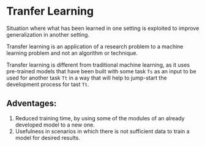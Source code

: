 # Tranfer Learning

Situation where what has been learned in one setting is exploited to improve generalization in another setting.

Transfer learning is an application of a research problem to a machine learning problem and not an algorithm or technique.

Transfer learning is different from traditional machine learning, as it uses pre-trained models that have been built with some task `Ts` as an input to be used for another task `Tt` in a way that will help to jump-start the development process for tast `Tt`.

## Adventages:
1. Reduced training time, by using some of the modules of an already developed model to a new one.
2. Usefulness in scenarios in which there is not sufficient data to train a model for desired results.
